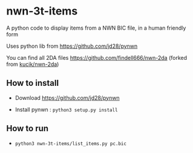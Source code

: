 # nwn-3t-items
A python code to display items from a NWN BIC file, in a human friendly form

Uses python lib from https://github.com/jd28/pynwn

You can find all 2DA files https://github.com/findell666/nwn-2da (forked from [kucik/nwn-2da](https://github.com/kucik/nwn-2da))


## How to install

- Download https://github.com/jd28/pynwn

- Install pynwn : `python3 setup.py install`

## How to run

- `python3 nwn-3t-items/list_items.py pc.bic`
